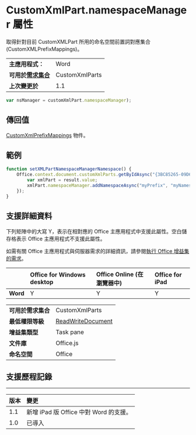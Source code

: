 
# <a name="customxmlpart.namespacemanager-property"></a>CustomXmlPart.namespaceManager 屬性
取得針對目前 CustomXMLPart 所用的命名空間前置詞對應集合 (CustomXMLPrefixMappings)。

|||
|:-----|:-----|
|**主應用程式︰**|Word|
|**可用於[需求集合](../../docs/overview/specify-office-hosts-and-api-requirements.md)**|CustomXmlParts|
|**上次變更於**|1.1|

```js
var nsManager = customXmlPart.namespaceManager);
```


## <a name="return-value"></a>傳回值

[CustomXmlPrefixMappings](../../reference/shared/customxmlprefixmappings.customxmlprefixmappings.md) 物件。


## <a name="example"></a>範例




```js
function setXMLPartNamespaceManagerNamespace() {
    Office.context.document.customXmlParts.getByIdAsync("{3BC85265-09D6-4205-B665-8EB239A8B9A1}", function (result) {
        var xmlPart = result.value;
        xmlPart.namespaceManager.addNamespaceAsync("myPrefix", "myNamespace");
    });
}

```




## <a name="support-details"></a>支援詳細資料


下列矩陣中的大寫 Y，表示在相對應的 Office 主應用程式中支援此屬性。空白儲存格表示 Office 主應用程式不支援此屬性。

如需有關 Office 主應用程式與伺服器需求的詳細資訊，請參閱[執行 Office 增益集的需求](../../docs/overview/requirements-for-running-office-add-ins.md)。


||**Office for Windows desktop**|**Office Online (在瀏覽器中)**|**Office for iPad**|
|:-----|:-----|:-----|:-----|
|**Word**|Y|Y|Y|

|||
|:-----|:-----|
|**可用於需求集合**|CustomXmlParts|
|**最低權限等級**|[ReadWriteDocument](../../docs/develop/requesting-permissions-for-api-use-in-content-and-task-pane-add-ins.md)|
|**增益集類型**|Task pane|
|**文件庫**|Office.js|
|**命名空間**|Office|

## <a name="support-history"></a>支援歷程記錄



****


|**版本**|**變更**|
|:-----|:-----|
|1.1|新增 iPad 版 Office 中對 Word 的支援。|
|1.0|已導入|
